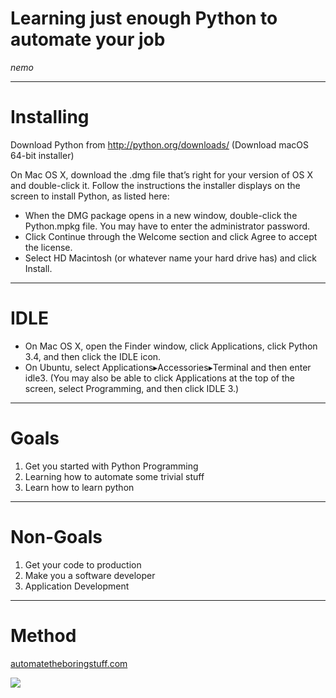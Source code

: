 # Learning just enough Python to automate your job

_nemo_

---

# Installing

Download Python from http://python.org/downloads/ (Download macOS 64-bit installer)

On Mac OS X, download the .dmg file that’s right for your version of OS X and double-click it. Follow the instructions the installer displays on the screen to install Python, as listed here:

-   When the DMG package opens in a new window, double-click the Python.mpkg file. You may have to enter the administrator password.
-   Click Continue through the Welcome section and click Agree to accept the license.
-   Select HD Macintosh (or whatever name your hard drive has) and click Install.

---

# IDLE

-   On Mac OS X, open the Finder window, click Applications, click Python 3.4, and then click the IDLE icon.
-   On Ubuntu, select Applications▸Accessories▸Terminal and then enter idle3. (You may also be able to click Applications at the top of the screen, select Programming, and then click IDLE 3.)

---

# Goals

1.  Get you started with Python Programming
2.  Learning how to automate some trivial stuff
3.  Learn how to learn python

---

# Non-Goals

1.  Get your code to production
2.  Make you a software developer
3.  Application Development

---

# Method

[automatetheboringstuff.com](https://automatetheboringstuff.com/)

![](https://automatetheboringstuff.com/images/automate_cover_medium.png)

# 
